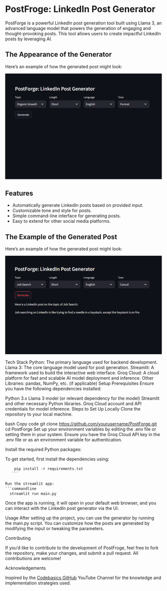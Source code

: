 # PostFroge: LinkedIn Post Generator

PostForge is a powerful LinkedIn post generation tool built using Llama 3, an advanced language model that powers the generation of engaging and thought-provoking posts. This tool allows users to create impactful LinkedIn posts by leveraging AI.

## The Appearance of the Generator

Here’s an example of how the generated post might look:

![Post Example](images/Screenshot%202024-12-02%20185255.png)


## Features
- Automatically generate LinkedIn posts based on provided input.
- Customizable tone and style for posts.
- Simple command-line interface for generating posts.
- Easy to extend for other social media platforms.

## The Example of the Generated Post

Here’s an example of how the generated post might look:

![Post Example](images/Screenshot%202024-12-02%20185510.png)

Tech Stack
Python: The primary language used for backend development.
Llama 3: The core language model used for post generation.
Streamlit: A framework used to build the interactive web interface.
Groq Cloud: A cloud platform for fast and scalable AI model deployment and inference.
Other Libraries: pandas, NumPy, etc. (if applicable)
Setup
Prerequisites
Ensure you have the following dependencies installed:

Python 3.x
Llama 3 model (or relevant dependency for the model)
Streamlit and other necessary Python libraries.
Groq Cloud account and API credentials for model inference.
Steps to Set Up Locally
Clone the repository to your local machine.

bash
Copy code
git clone https://github.com/yourusername/PostForge.git
cd PostForge
Set up your environment variables by editing the .env file or setting them in your system. Ensure you have the Groq Cloud API key in the .env file or as an environment variable for authentication.

Install the required Python packages:

To get started, first install the dependencies using:
 ```commandline
     pip install -r requirements.txt
    ```

Run the streamlit app:
```commandline
   streamlit run main.py
   ```
Once the app is running, it will open in your default web browser, and you can interact with the LinkedIn post generator via the UI.

Usage
After setting up the project, you can use the generator by running the main.py script. You can customize how the posts are generated by modifying the input or tweaking the parameters.

Contributing

If you’d like to contribute to the development of PostFroge, feel free to fork the repository, make your changes, and submit a pull request. All contributions are welcome!

Acknowledgements

Inspired by the [Codebasics GitHub](https://github.com/codebasics) YouTube Channel  for the knowledge and implementation strategies used.
